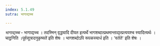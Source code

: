 ```yaml
---
index: 5.1.49
sutra: भागाद्यच्च

---
```

_भागाद्यच्च_ - भागाद्यच्च । तदस्मिन् वृद्ध्यादि दीयत इत्यर्थे भागशब्दात्प्रथमान्ताद्यत्प्रत्ययश्च स्यादित्यर्थः । चाट्ठनिति ।पूर्वसूत्रादनुकृष्यते॑ इति शेषः । भागशब्दोऽपि रूपकस्यार्ध इति । 'वर्तते' इति शेषः ।